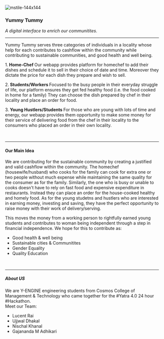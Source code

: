 ![mstile-144x144](https://user-images.githubusercontent.com/20392986/212522404-9e0c996a-e491-4196-9ccf-62fc198480f0.png)

<h3>Yummy Tummy<br/></h3>
<i>A digital interface to enrich our communitites.</i><br/><hr>

Yummy Tummy serves three categories of individuals in a locality whose help for each contributes to cashflow within the community while contributing to sustainable communities, and good health and well being. </br>

1.<b> Home-Chef </b>
  Our webapp provides platform for homechef to add their dishes and schedule it to sell in their choice of date and time.
  Moreover they dictate the price for each dish they prepare and wish to sell.
 
2.<b> Students/Workers </b>
  Focused to the busy people in their everyday struggle of life, our platform ensures they get fed healthy food (i.e. the food cooked in home for a family)
  They can choose the dish prepared by chef in their locality and place an order for food.
  
 3.<b> Young Hustlers/Students </b>
   For those who are young with lots of time and energy, our webapp provides them opportunity to make some money for their service of delivering food from    the chef in their locality to the consumers who placed an order in their own locality.
 
<br/><hr>
<h4>Our Main Idea</h4>

We are contributing for the sustainable community by creating a justified and valid cashflow within the community. 
The homechef (housewife/husband) who cooks for the family can cook for extra one or two people without much expense while maintaining the same quality for the consumer as for the family. 
Similarly, the one who is busy or unable to cooks doesn't have to rely on fast food and expensive expenditure in restaurants. Instead they can place an order for the house-cooked healthy and homely food.
As for the young studetns and hustlers who are interested in earning money, investing and saving, they have the perfect opportunity to raise money with their work of delivery/serving.

This moves the money from a working person to rightfully earned young students and contributes to woman being independent through a step in financial independence.
We hope for this to contribute as:
<ul><li>Good health & well being</li>
  <li>Sustainable cities & Communitites</li>
  <li>Gender Equality</li>
  <li>Quality Education</li></ul>
  
  <br/><hr>
  
  <h5> About US </h5>
  We are Y-ENGINE engineering students from Cosmos College of Management & Technology who came together for the #Yatra 4.0 24 hour #Hackathon. <br/>
  Meet our Team:
  <ul>
  <li>Lucent Rai</li>
  <li>Ujjwal Dhakal</li>
  <li>Nischal Khanal</li>
  <li>Gajananda M Adhikari</li>
  </ul>
  

